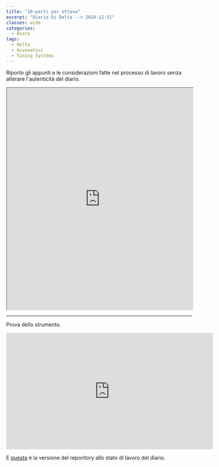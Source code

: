 ```yaml
---
title: "10-parti per ottava"
excerpt: "Diario Di Delta --> 2024-12-31"
classes: wide
categories:
  - Diary
tags:
  - Delta
  - Acusmatici
  - Tuning Systems
---
```


Riporto gli appunti e le considerazioni fatte nel processo di lavoro senza alterare l'autenticità del diario.

<iframe src="https://docs.google.com/viewer?url=https://s-e-a-m.github.io/giulio-romano-de-mattia/assets/docs/2024-12-31_deltaBlog.pdf&embedded=true" width="100%" height="600px" allowfullscreen></iframe>

---

Prova dello strumento.   

<iframe width="560" height="315" src="https://www.youtube-nocookie.com/embed/sGEWqGXVk8M?si=s_mnYEiBGayI77Yy" title="YouTube video player" frameborder="0" allow="accelerometer; autoplay; clipboard-write; encrypted-media; gyroscope; picture-in-picture; web-share" referrerpolicy="strict-origin-when-cross-origin" allowfullscreen></iframe>

E [questa](https://github.com/DMGiulioRomano/delta/tree/2e2716157b6a7e86de866b18dfff0bc66573cbd7) è la versione del reporitory allo stato di lavoro del diario.

